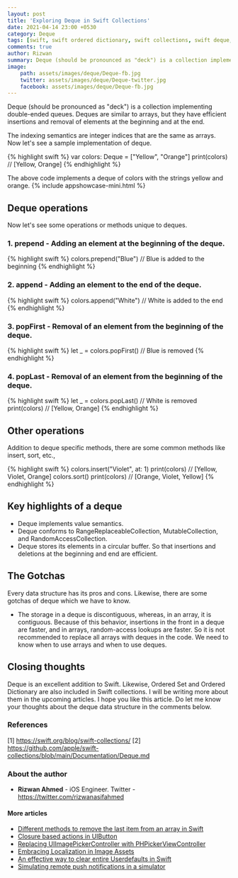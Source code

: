 ```yaml
---
layout: post
title: 'Exploring Deque in Swift Collections'
date: 2021-04-14 23:00 +0530
category: Deque
tags: [swift, swift ordered dictionary, swift collections, swift deque, swift deque collections, swift ordered set, swift arrays, deque vs arrays, swift deque vs swift arrays]
comments: true
author: Rizwan
summary: Deque (should be pronounced as "deck") is a collection implementing double-ended queues. Deques are similar to arrays, but they have efficient insertions and removal of elements at the beginning and at the end. Let's see a sample implementation of deque. 
image:
    path: assets/images/deque/Deque-fb.jpg
    twitter: assets/images/deque/Deque-twitter.jpg
    facebook: assets/images/deque/Deque-fb.jpg
---
```


Deque (should be pronounced as "deck") is a collection implementing double-ended queues. Deques are similar to arrays, but they have efficient insertions and removal of elements at the beginning and at the end. 

The indexing semantics are integer indices that are the same as arrays. 
Now let's see a sample implementation of deque. 

{% highlight swift %}
var colors: Deque = ["Yellow", "Orange"]
print(colors) // [Yellow, Orange]
{% endhighlight %}

The above code implements a deque of colors with the strings yellow and orange. 
{% include appshowcase-mini.html %}

## Deque operations

Now let's see some operations or methods unique to deques. 

### 1. prepend - Adding an element at the beginning of the deque.

{% highlight swift %}
colors.prepend("Blue") // Blue is added to the beginning
{% endhighlight %}

### 2.  append - Adding an element to the end of the deque. 

{% highlight swift %}
colors.append("White") // White is added to the end
{% endhighlight %}


### 3. popFirst - Removal of an element from the beginning of the deque.

{% highlight swift %}
let _ = colors.popFirst() // Blue is removed
{% endhighlight %}


### 4. popLast - Removal of an element from the beginning of the deque.

{% highlight swift %}
let _ = colors.popLast() // White is removed
print(colors) // [Yellow, Orange]
{% endhighlight %}

## Other operations

Addition to deque specific methods, there are some common methods like insert, sort, etc., 

{% highlight swift %}
colors.insert("Violet", at: 1) 
print(colors) // [Yellow, Violet, Orange]
colors.sort() 
print(colors) // [Orange, Violet, Yellow]
{% endhighlight %}


## Key highlights of a deque

- Deque implements value semantics.
- Deque conforms to RangeReplaceableCollection, MutableCollection, and RandomAccessCollection.
- Deque stores its elements in a circular buffer. So that insertions and deletions at the beginning and end are efficient. 


## The Gotchas

Every data structure has its pros and cons. Likewise, there are some gotchas of deque which we have to know. 

- The storage in a deque is discontiguous, whereas, in an array, it is contiguous. Because of this behavior, insertions in the front in a deque are faster, and in arrays, random-access lookups are faster.  So it is not recommended to replace all arrays with deques in the code. We need to know when to use arrays and when to use deques. 

## Closing thoughts 

Deque is an excellent addition to Swift. Likewise, Ordered Set and Ordered Dictionary are also included in Swift collections. I will be writing more about them in the upcoming articles. 
I hope you like this article. Do let me know your thoughts about the deque data structure in the comments below. 

### References

[1]  <https://swift.org/blog/swift-collections/>
[2]  <https://github.com/apple/swift-collections/blob/main/Documentation/Deque.md>

### About the author

- **Rizwan Ahmed** - iOS Engineer.  Twitter - <https://twitter.com/rizwanasifahmed>

#### More articles

- [Different methods to remove the last item from an array in Swift](/blog/2022/04/24/different-methods-to-remove-the-last-item-from-an-array-in-swift/)
- [Closure based actions in UIButton](/blog/2020/11/02/closure-based-actions-in-uibutton/)
- [Replacing UIImagePickerController with PHPickerViewController](/blog/2020/08/29/replacing-uiimagepickercontroller-with-phpickerviewcontroller/)
- [Embracing Localization in Image Assets](/blog/2020/06/14/embracing-localization-in-image-assets/)
- [An effective way to clear entire Userdefaults in Swift](/blog/2020/05/19/an-effective-way-to-clear-entire-userdefaults-in-swift/)
- [Simulating remote push notifications in a simulator](/blog/2020/02/13/simulating-remote-push-notifications-in-a-simulator/)
